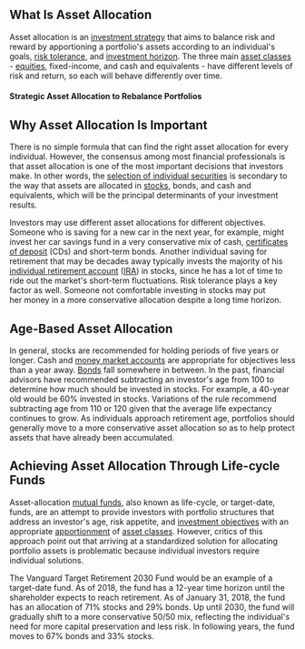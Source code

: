 ## What Is Asset Allocation

Asset allocation is an [investment strategy](https://www.investopedia.com/terms/i/investmentstrategy.asp) that aims to balance risk and reward by apportioning a portfolio's assets according to an individual's goals, [risk tolerance](https://www.investopedia.com/terms/r/risktolerance.asp), and [investment horizon](https://www.investopedia.com/terms/i/investment_horizon.asp). The three main [asset classes](https://www.investopedia.com/terms/a/assetclasses.asp) - [equities](https://www.investopedia.com/terms/e/equity.asp), fixed-income, and cash and equivalents - have different levels of risk and return, so each will behave differently over time.

#### Strategic Asset Allocation to Rebalance Portfolios

## Why Asset Allocation Is Important

There is no simple formula that can find the right asset allocation for every individual. However, the consensus among most financial professionals is that asset allocation is one of the most important decisions that investors make. In other words, the [selection of individual securities](https://www.investopedia.com/articles/financial-analysis/090316/asset-allocation-vs-security-selection-main-differences.asp) is secondary to the way that assets are allocated in [stocks](https://www.investopedia.com/terms/s/stock.asp), bonds, and cash and equivalents, which will be the principal determinants of your investment results.

Investors may use different asset allocations for different objectives. Someone who is saving for a new car in the next year, for example, might invest her car savings fund in a very conservative mix of cash, [certificates of deposit](https://www.investopedia.com/terms/c/certificateofdeposit.asp) (CDs) and short-term bonds. Another individual saving for retirement that may be decades away typically invests the majority of his [individual retirement account](https://www.investopedia.com/terms/i/ira.asp) ([IRA](https://www.investopedia.com/terms/i/ira.asp)) in stocks, since he has a lot of time to ride out the market's short-term fluctuations. Risk tolerance plays a key factor as well. Someone not comfortable investing in stocks may put her money in a more conservative allocation despite a long time horizon.

## Age-Based Asset Allocation

In general, stocks are recommended for holding periods of five years or longer. Cash and [money market accounts](https://www.investopedia.com/terms/m/money-marketfund.asp) are appropriate for objectives less than a year away. [Bonds](https://www.investopedia.com/terms/b/bond.asp) fall somewhere in between. In the past, financial advisors have recommended subtracting an investor's age from 100 to determine how much should be invested in stocks. For example, a 40-year old would be 60% invested in stocks. Variations of the rule recommend subtracting age from 110 or 120 given that the average life expectancy continues to grow. As individuals approach retirement age, portfolios should generally move to a more conservative asset allocation so as to help protect assets that have already been accumulated.

## Achieving Asset Allocation Through Life-cycle Funds

Asset-allocation [mutual funds](https://www.investopedia.com/terms/m/mutualfund.asp), also known as life-cycle, or target-date, funds, are an attempt to provide investors with portfolio structures that address an investor's age, risk appetite, and [investment objectives](https://www.investopedia.com/terms/i/investmentobjective.asp) with an appropriate [apportionment](https://www.investopedia.com/terms/a/apportionment.asp) of [asset classes](https://www.investopedia.com/terms/a/assetclasses.asp). However, critics of this approach point out that arriving at a standardized solution for allocating portfolio assets is problematic because individual investors require individual solutions.

The Vanguard Target Retirement 2030 Fund would be an example of a target-date fund. As of 2018, the fund has a 12-year time horizon until the shareholder expects to reach retirement. As of January 31, 2018, the fund has an allocation of 71% stocks and 29% bonds. Up until 2030, the fund will gradually shift to a more conservative 50/50 mix, reflecting the individual's need for more capital preservation and less risk. In following years, the fund moves to 67% bonds and 33% stocks.